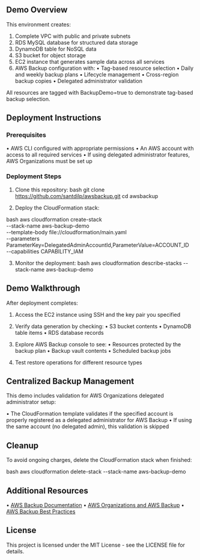 ## Demo Overview

This environment creates:

1. Complete VPC with public and private subnets
2. RDS MySQL database for structured data storage
3. DynamoDB table for NoSQL data
4. S3 bucket for object storage
5. EC2 instance that generates sample data across all services
6. AWS Backup configuration with:
   • Tag-based resource selection
   • Daily and weekly backup plans
   • Lifecycle management
   • Cross-region backup copies
   • Delegated administrator validation

All resources are tagged with BackupDemo=true to demonstrate tag-based backup selection.

## Deployment Instructions

### Prerequisites

• AWS CLI configured with appropriate permissions
• An AWS account with access to all required services
• If using delegated administrator features, AWS Organizations must be set up

### Deployment Steps

1. Clone this repository:
  bash
   git clone https://github.com/santdilp/awsbackup.git
   cd awsbackup
   

2. Deploy the CloudFormation stack:
  
bash
   aws cloudformation create-stack \
     --stack-name aws-backup-demo \
     --template-body file://cloudformation/main.yaml \
     --parameters \
       ParameterKey=DelegatedAdminAccountId,ParameterValue=ACCOUNT_ID \
     --capabilities CAPABILITY_IAM
   


3. Monitor the deployment:
  bash
   aws cloudformation describe-stacks --stack-name aws-backup-demo
   

## Demo Walkthrough

After deployment completes:

1. Access the EC2 instance using SSH and the key pair you specified
2. Verify data generation by checking:
   • S3 bucket contents
   • DynamoDB table items
   • RDS database records

3. Explore AWS Backup console to see:
   • Resources protected by the backup plan
   • Backup vault contents
   • Scheduled backup jobs

4. Test restore operations for different resource types

## Centralized Backup Management

This demo includes validation for AWS Organizations delegated administrator setup:

• The CloudFormation template validates if the specified account is properly registered as a delegated administrator for AWS Backup
• If using the same account (no delegated admin), this validation is skipped

## Cleanup

To avoid ongoing charges, delete the CloudFormation stack when finished:

bash
aws cloudformation delete-stack --stack-name aws-backup-demo


## Additional Resources

• [AWS Backup Documentation](https://docs.aws.amazon.com/aws-backup/latest/devguide/whatisbackup.html)
• [AWS Organizations and AWS Backup](https://docs.aws.amazon.com/aws-backup/latest/devguide/manage-cross-account.html)
• [AWS Backup Best Practices](https://aws.amazon.com/blogs/storage/best-practices-for-aws-backup/)

## License

This project is licensed under the MIT License - see the LICENSE file for details.